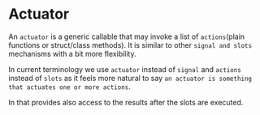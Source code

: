 # Actuator

An `actuator` is a generic callable that may invoke a list of `actions`(plain functions or struct/class methods).
It is similar to other `signal and slots` mechanisms with a bit more flexibility.

In current terminology we use `actuator` instead of `signal` and `actions` instead of `slots` as it feels more natural to say `an actuator is something that actuates one or more actions`.

In that provides also access to the results after the slots are executed.

